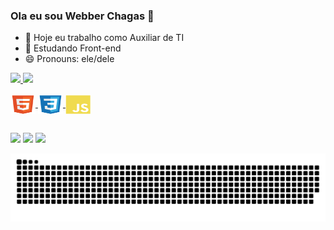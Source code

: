 ### Ola eu sou Webber Chagas 👋

- 🔭 Hoje eu trabalho como Auxiliar de TI
- 🌱 Estudando Front-end
- 😄 Pronouns: ele/dele

<div>
  <a href="https://github.com/webberchagas">
  <img height="170em" src="https://github-readme-stats.vercel.app/api?username=webberchagas&show_icons=true&theme=dark&include_all_commits=true&count_private=true"/>
  <img height="170em" src="https://github-readme-stats.vercel.app/api/top-langs/?username=webberchagas&layout=compact&langs_count=7&theme=dark"/>
</div>
<div style="display: inline_block"><br>
  <img align="center" alt="Webber-HTML" height="30" width="40" src="https://raw.githubusercontent.com/devicons/devicon/master/icons/html5/html5-original.svg">
  <img align="center" alt="Webber-CSS" height="30" width="40" src="https://raw.githubusercontent.com/devicons/devicon/master/icons/css3/css3-original.svg">
  <img align="center" alt="Webber-Js" height="30" width="40" src="https://raw.githubusercontent.com/devicons/devicon/master/icons/javascript/javascript-plain.svg">
</div>
  
  ##
  
<div> 
  <a href="https://www.linkedin.com/in/webber-da-silva-chagas-455bb1199/" target="_blank"><img src="https://img.shields.io/badge/-LinkedIn-%230077B5?style=for-the-badge&logo=linkedin&logoColor=white" target="_blank"></a> 
  <a href = "mailto:webberchagas@gmail.com"><img src="https://img.shields.io/badge/-Gmail-%23333?style=for-the-badge&logo=gmail&logoColor=white" target="_blank"></a>  
  <a href="https://instagram.com/webberchagas" target="_blank"><img src="https://img.shields.io/badge/-Instagram-%23E4405F?style=for-the-badge&logo=instagram&logoColor=white" target="_blank"></a>
 
  ![Snake animation](https://github.com/webberchagas/webberchagas/blob/output/github-contribution-grid-snake.svg)
 
</div>
